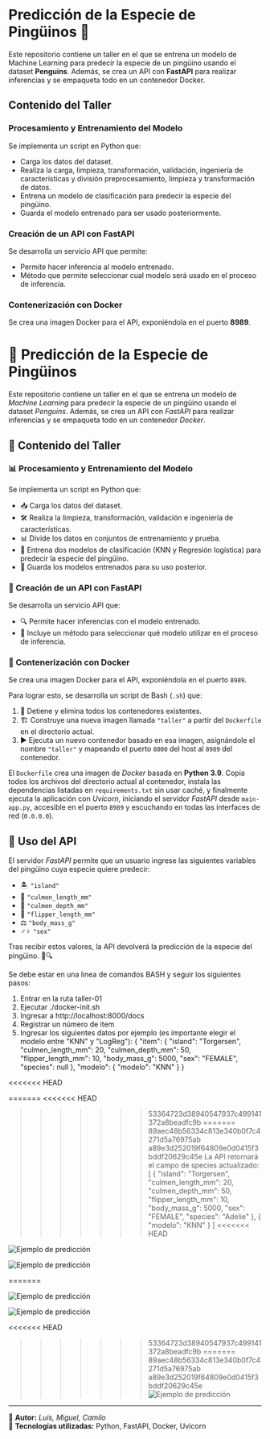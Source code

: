 # Predicción de la Especie de Pingüinos 🐧

Este repositorio contiene un taller en el que se entrena un modelo de Machine Learning para predecir la especie de un pingüino usando el dataset **Penguins**. Además, se crea un API con **FastAPI** para realizar inferencias y se empaqueta todo en un contenedor Docker.

## Contenido del Taller

### Procesamiento y Entrenamiento del Modelo  
Se implementa un script en Python que: 
- Carga los datos del dataset. 
- Realiza la carga, limpieza, transformación, validación, ingeniería de características y división preprocesamiento, limpieza y transformación de datos. 
- Entrena un modelo de clasificación para predecir la especie del pingüino. 
- Guarda el modelo entrenado para ser usado posteriormente.

### Creación de un API con FastAPI  
Se desarrolla un servicio API que permite: 
- Permite hacer inferencia al modelo entrenado. 
- Método que permite seleccionar cual modelo será usado en el proceso de inferencia.

### Contenerización con Docker  
Se crea una imagen Docker para el API, exponiéndola en el puerto **8989**.
# 🐧 Predicción de la Especie de Pingüinos

Este repositorio contiene un taller en el que se entrena un modelo de *Machine Learning* para predecir la especie de un pingüino usando el dataset *Penguins*. Además, se crea un API con *FastAPI* para realizar inferencias y se empaqueta todo en un contenedor *Docker*.  

## 📌 Contenido del Taller  

### 📊 Procesamiento y Entrenamiento del Modelo  
Se implementa un script en Python que:  
- 📥 Carga los datos del dataset.  
- 🛠️ Realiza la limpieza, transformación, validación e ingeniería de características.  
- 📊 Divide los datos en conjuntos de entrenamiento y prueba.  
- 🤖 Entrena dos modelos de clasificación (KNN y Regresión logística) para predecir la especie del pingüino.  
- 💾 Guarda los modelos entrenados para su uso posterior.  

### 🚀 Creación de un API con FastAPI  
Se desarrolla un servicio API que:  
- 🔍 Permite hacer inferencias con el modelo entrenado.  
- 📌 Incluye un método para seleccionar qué modelo utilizar en el proceso de inferencia.  

### 🐳 Contenerización con Docker  
Se crea una imagen Docker para el API, exponiéndola en el puerto `8989`.  

Para lograr esto, se desarrolla un script de Bash (`.sh`) que:  
1. 🛑 Detiene y elimina todos los contenedores existentes.  
2. 🏗️ Construye una nueva imagen llamada `"taller"` a partir del `Dockerfile` en el directorio actual.  
3. ▶️ Ejecuta un nuevo contenedor basado en esa imagen, asignándole el nombre `"taller"` y mapeando el puerto `8000` del host al `8989` del contenedor.  

El `Dockerfile` crea una imagen de *Docker* basada en **Python 3.9**. Copia todos los archivos del directorio actual al contenedor, instala las dependencias listadas en `requirements.txt` sin usar caché, y finalmente ejecuta la aplicación con *Uvicorn*, iniciando el servidor *FastAPI* desde `main-app.py`, accesible en el puerto `8989` y escuchando en todas las interfaces de red (`0.0.0.0`).  

## 🔢 Uso del API  
El servidor *FastAPI* permite que un usuario ingrese las siguientes variables del pingüino cuya especie quiere predecir:  

- 🏝️ `"island"`  
- 📏 `"culmen_length_mm"`  
- 📏 `"culmen_depth_mm"`  
- 📏 `"flipper_length_mm"`  
- ⚖️ `"body_mass_g"`  
- ♂️♀️ `"sex"`  

Tras recibir estos valores, la API devolverá la predicción de la especie del pingüino. 🐧🔍 

Se debe estar en una linea de comandos BASH y seguir los siguientes pasos:
 
1. Entrar en la ruta taller-01
2. Ejecutar ./docker-init.sh
3. Ingresar a http://localhost:8000/docs
4. Registrar un número de item
5. Ingresar los siguientes datos por ejemplo (es importante elegir el modelo entre "KNN" y "LogReg"):
{
  "item": {
    "island": "Torgersen",
    "culmen_length_mm": 20,
    "culmen_depth_mm": 50,
    "flipper_length_mm": 10,
    "body_mass_g": 5000,
    "sex": "FEMALE",
    "species": null
  },
  "modelo": {
    "modelo": "KNN"
  }
}

 
<<<<<<< HEAD
 
=======
<<<<<<< HEAD
>>>>>>> 53364723d38940547937c499141372a8beadfc9b
=======
>>>>>>> 89aec48b56334c813e340b0f7c4271d5a76975ab
>>>>>>> a89e3d252019f64809e0d0415f3bddf20629c45e
La API retornará el campo de species actualizado:
[
  {
    "island": "Torgersen",
    "culmen_length_mm": 20,
    "culmen_depth_mm": 50,
    "flipper_length_mm": 10,
    "body_mass_g": 5000,
    "sex": "FEMALE",
    "species": "Adelie"
  },
  {
    "modelo": "KNN"
  }
]
<<<<<<< HEAD
 
 
![Ejemplo de predicción](images/ejemplo_1.png)
 
![Ejemplo de predicción](images/ejemplo_2.png)
 
=======


![Ejemplo de predicción](images/ejemplo_1.png)

![Ejemplo de predicción](images/ejemplo_2.png)

<<<<<<< HEAD
>>>>>>> 53364723d38940547937c499141372a8beadfc9b
=======
>>>>>>> 89aec48b56334c813e340b0f7c4271d5a76975ab
>>>>>>> a89e3d252019f64809e0d0415f3bddf20629c45e
![Ejemplo de predicción](images/ejemplo_3.png)
---
 
📌 **Autor:** *Luis, Miguel, Camilo*  
📌 **Tecnologías utilizadas:** Python, FastAPI, Docker, Uvicorn  
 